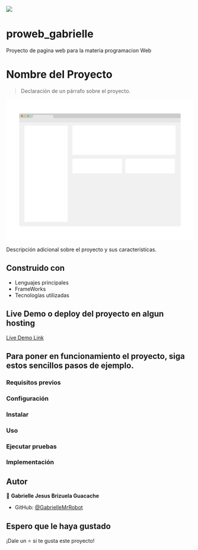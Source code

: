 ![](https://img.shields.io/badge/UMC-blue)

# proweb_gabrielle
Proyecto de pagina web para la materia programacion Web

# Nombre del Proyecto

> Declaración de un párrafo sobre el proyecto.

![screenshot](./app_screenshot.png)

Descripción adicional sobre el proyecto y sus características.

## Construido con

- Lenguajes principales
- FrameWorks
- Tecnologías utilizadas

## Live Demo o deploy del proyecto en algun hosting

[Live Demo Link](https://livedemo.com)


## Para poner en funcionamiento el proyecto, siga estos sencillos pasos de ejemplo.

### Requisitos previos

### Configuración

### Instalar

### Uso

### Ejecutar pruebas

### Implementación


## Autor

👤 **Gabrielle Jesus Brizuela Guacache**

- GitHub: [@GabrielleMrRobot](https://github.com/GabrielleMrRobot)


## Espero que le haya gustado

¡Dale un ⭐️ si te gusta este proyecto!
